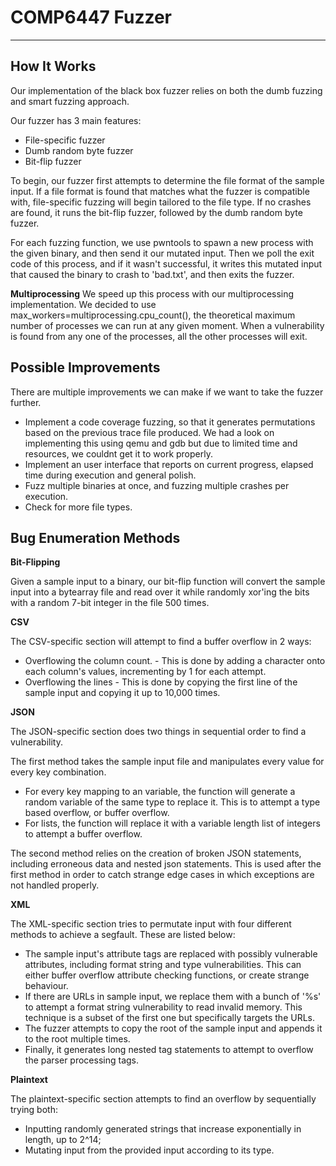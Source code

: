 # COMP6447 Fuzzer

---

## **How It Works**

Our implementation of the black box fuzzer relies on both the dumb fuzzing and smart fuzzing approach.

Our fuzzer has 3 main features:

- File-specific fuzzer
- Dumb random byte fuzzer
- Bit-flip fuzzer

To begin, our fuzzer first attempts to determine the file format of the sample input. If a file format is found that matches what the fuzzer is compatible with, file-specific fuzzing will begin tailored to the file type. If no crashes are found, it runs the bit-flip fuzzer, followed by the dumb random byte fuzzer.

For each fuzzing function, we use pwntools to spawn a new process with the given binary, and then send it our mutated input. Then we poll the exit code of this process, and if it wasn't successful, it writes this mutated input that caused the binary to crash to 'bad.txt', and then exits the fuzzer.

**Multiprocessing**
We speed up this process with our multiprocessing implementation. We decided to use max_workers=multiprocessing.cpu_count(), the theoretical maximum number of processes we can run at any given moment. When a vulnerability is found from any one of the processes, all the other processes will exit.

## **Possible Improvements**

There are multiple improvements we can make if we want to take the fuzzer further.

- Implement a code coverage fuzzing, so that it generates permutations based on the previous trace file produced. We had a look on implementing this using qemu and gdb but due to limited time and resources, we couldnt get it to work properly.
- Implement an user interface that reports on current progress, elapsed time during execution and general polish.
- Fuzz multiple binaries at once, and fuzzing multiple crashes per execution.
- Check for more file types.

## **Bug Enumeration Methods**

**Bit-Flipping**

Given a sample input to a binary, our bit-flip function will convert the sample input into a bytearray file and read over it while randomly xor'ing the bits with a random 7-bit integer in the file 500 times.

**CSV**

The CSV-specific section will attempt to find a buffer overflow in 2 ways:

- Overflowing the column count. - This is done by adding a character onto each column's values, incrementing by 1 for each attempt.
- Overflowing the lines - This is done by copying the first line of the sample input and copying it up to 10,000 times.

**JSON**

The JSON-specific section does two things in sequential order to find a vulnerability.

The first method takes the sample input file and manipulates every value for every key combination.

- For every key mapping to an variable, the function will generate a random variable of the same type to replace it. This is to attempt a type based overflow, or buffer overflow.
- For lists, the function will replace it with a variable length list of integers to attempt a buffer overflow.

The second method relies on the creation of broken JSON statements, including erroneous data and nested json statements. This is used after the first method in order to catch strange edge cases in which exceptions are not handled properly.

**XML**

The XML-specific section tries to permutate input with four different methods to achieve a segfault. These are listed below:

- The sample input's attribute tags are replaced with possibly vulnerable attributes, including format string and type vulnerabilities. This can either buffer overflow attribute checking functions, or create strange behaviour.
- If there are URLs in sample input, we replace them with a bunch of '%s' to attempt a format string vulnerability to read invalid memory. This technique is a subset of the first one but specifically targets the URLs.
- The fuzzer attempts to copy the root of the sample input and appends it to the root multiple times.
- Finally, it generates long nested tag statements to attempt to overflow the parser processing tags.

**Plaintext**

The plaintext-specific section attempts to find an overflow by sequentially trying both:

- Inputting randomly generated strings that increase exponentially in length, up to 2^14;
- Mutating input from the provided input according to its type.
